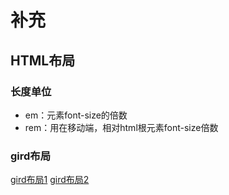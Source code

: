 # 补充

## HTML布局

### 长度单位

- em：元素font-size的倍数
- rem：用在移动端，相对html根元素font-size倍数

### gird布局

[gird布局1](https://cloud.tencent.com/developer/article/1704553)
[gird布局2](https://blog.csdn.net/weixin_41192489/article/details/115588135)